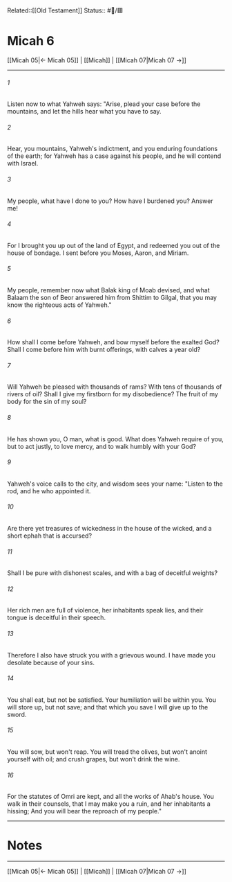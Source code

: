 Related::[[Old Testament]]
Status:: #📖/🟥
# Micah 6

[[Micah 05|← Micah 05]] | [[Micah]] | [[Micah 07|Micah 07 →]]
***



###### 1 
Listen now to what Yahweh says: "Arise, plead your case before the mountains, and let the hills hear what you have to say. 

###### 2 
Hear, you mountains, Yahweh's indictment, and you enduring foundations of the earth; for Yahweh has a case against his people, and he will contend with Israel. 

###### 3 
My people, what have I done to you? How have I burdened you? Answer me! 

###### 4 
For I brought you up out of the land of Egypt, and redeemed you out of the house of bondage. I sent before you Moses, Aaron, and Miriam. 

###### 5 
My people, remember now what Balak king of Moab devised, and what Balaam the son of Beor answered him from Shittim to Gilgal, that you may know the righteous acts of Yahweh." 

###### 6 
How shall I come before Yahweh, and bow myself before the exalted God? Shall I come before him with burnt offerings, with calves a year old? 

###### 7 
Will Yahweh be pleased with thousands of rams? With tens of thousands of rivers of oil? Shall I give my firstborn for my disobedience? The fruit of my body for the sin of my soul? 

###### 8 
He has shown you, O man, what is good. What does Yahweh require of you, but to act justly, to love mercy, and to walk humbly with your God? 

###### 9 
Yahweh's voice calls to the city, and wisdom sees your name: "Listen to the rod, and he who appointed it. 

###### 10 
Are there yet treasures of wickedness in the house of the wicked, and a short ephah that is accursed? 

###### 11 
Shall I be pure with dishonest scales, and with a bag of deceitful weights? 

###### 12 
Her rich men are full of violence, her inhabitants speak lies, and their tongue is deceitful in their speech. 

###### 13 
Therefore I also have struck you with a grievous wound. I have made you desolate because of your sins. 

###### 14 
You shall eat, but not be satisfied. Your humiliation will be within you. You will store up, but not save; and that which you save I will give up to the sword. 

###### 15 
You will sow, but won't reap. You will tread the olives, but won't anoint yourself with oil; and crush grapes, but won't drink the wine. 

###### 16 
For the statutes of Omri are kept, and all the works of Ahab's house. You walk in their counsels, that I may make you a ruin, and her inhabitants a hissing; And you will bear the reproach of my people."

---
# Notes


***
[[Micah 05|← Micah 05]] | [[Micah]] | [[Micah 07|Micah 07 →]]
